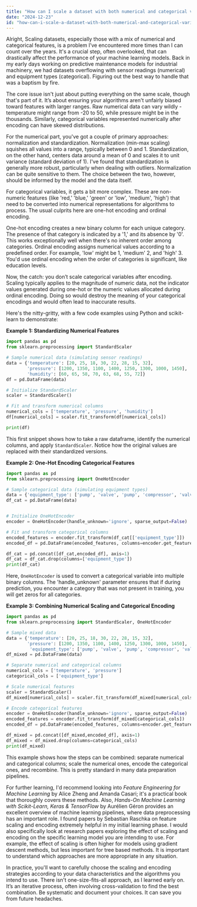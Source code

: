 ```yaml
---
title: "How can I scale a dataset with both numerical and categorical variables?"
date: "2024-12-23"
id: "how-can-i-scale-a-dataset-with-both-numerical-and-categorical-variables"
---
```


Alright,  Scaling datasets, especially those with a mix of numerical and categorical features, is a problem I’ve encountered more times than I can count over the years. It's a crucial step, often overlooked, that can drastically affect the performance of your machine learning models. Back in my early days working on predictive maintenance models for industrial machinery, we had datasets overflowing with sensor readings (numerical) and equipment types (categorical). Figuring out the best way to handle that was a baptism by fire.

The core issue isn't just about putting everything on the same scale, though that's part of it. It’s about ensuring your algorithms aren't unfairly biased toward features with larger ranges. Raw numerical data can vary wildly - temperature might range from -20 to 50, while pressure might be in the thousands. Similarly, categorical variables represented numerically after encoding can have skewed distributions.

For the numerical part, you've got a couple of primary approaches: normalization and standardization. Normalization (min-max scaling) squishes all values into a range, typically between 0 and 1. Standardization, on the other hand, centers data around a mean of 0 and scales it to unit variance (standard deviation of 1). I've found that standardization is generally more robust, particularly when dealing with outliers. Normalization can be quite sensitive to them. The choice between the two, however, should be informed by the model and the data itself.

For categorical variables, it gets a bit more complex. These are non-numeric features (like 'red,' 'blue,' 'green' or 'low', 'medium', 'high') that need to be converted into numerical representations for algorithms to process. The usual culprits here are one-hot encoding and ordinal encoding.

One-hot encoding creates a new binary column for each unique category. The presence of that category is indicated by a '1,' and its absence by '0'. This works exceptionally well when there's no inherent order among categories. Ordinal encoding assigns numerical values according to a predefined order. For example, 'low' might be 1, 'medium' 2, and 'high' 3. You'd use ordinal encoding when the order of categories is significant, like education levels.

Now, the catch: you don’t scale categorical variables after encoding. Scaling typically applies to the magnitude of numeric data, not the indicator values generated during one-hot or the numeric values allocated during ordinal encoding. Doing so would destroy the meaning of your categorical encodings and would often lead to inaccurate results.

Here's the nitty-gritty, with a few code examples using Python and scikit-learn to demonstrate:

**Example 1: Standardizing Numerical Features**

```python
import pandas as pd
from sklearn.preprocessing import StandardScaler

# Sample numerical data (simulating sensor readings)
data = {'temperature': [20, 25, 18, 30, 22, 28, 15, 32],
        'pressure': [1200, 1350, 1100, 1400, 1250, 1300, 1000, 1450],
        'humidity': [60, 65, 58, 70, 63, 68, 55, 72]}
df = pd.DataFrame(data)

# Initialize StandardScaler
scaler = StandardScaler()

# Fit and transform numerical columns
numerical_cols = ['temperature', 'pressure', 'humidity']
df[numerical_cols] = scaler.fit_transform(df[numerical_cols])

print(df)
```

This first snippet shows how to take a raw dataframe, identify the numerical columns, and apply `StandardScaler`. Notice how the original values are replaced with their standardized versions.

**Example 2: One-Hot Encoding Categorical Features**

```python
import pandas as pd
from sklearn.preprocessing import OneHotEncoder

# Sample categorical data (simulating equipment types)
data = {'equipment_type': ['pump', 'valve', 'pump', 'compressor', 'valve', 'pump', 'compressor', 'valve']}
df_cat = pd.DataFrame(data)


# Initialize OneHotEncoder
encoder = OneHotEncoder(handle_unknown='ignore', sparse_output=False)

# Fit and transform categorical columns
encoded_features = encoder.fit_transform(df_cat[['equipment_type']])
encoded_df = pd.DataFrame(encoded_features, columns=encoder.get_feature_names_out(['equipment_type']))

df_cat = pd.concat([df_cat,encoded_df], axis=1)
df_cat = df_cat.drop(columns=['equipment_type'])
print(df_cat)
```

Here, `OneHotEncoder` is used to convert a categorical variable into multiple binary columns. The 'handle_unknown' parameter ensures that if during prediction, you encounter a category that was not present in training, you will get zeros for all categories.

**Example 3: Combining Numerical Scaling and Categorical Encoding**

```python
import pandas as pd
from sklearn.preprocessing import StandardScaler, OneHotEncoder

# Sample mixed data
data = {'temperature': [20, 25, 18, 30, 22, 28, 15, 32],
        'pressure': [1200, 1350, 1100, 1400, 1250, 1300, 1000, 1450],
         'equipment_type': ['pump', 'valve', 'pump', 'compressor', 'valve', 'pump', 'compressor', 'valve']}
df_mixed = pd.DataFrame(data)

# Separate numerical and categorical columns
numerical_cols = ['temperature', 'pressure']
categorical_cols = ['equipment_type']

# Scale numerical features
scaler = StandardScaler()
df_mixed[numerical_cols] = scaler.fit_transform(df_mixed[numerical_cols])

# Encode categorical features
encoder = OneHotEncoder(handle_unknown='ignore', sparse_output=False)
encoded_features = encoder.fit_transform(df_mixed[categorical_cols])
encoded_df = pd.DataFrame(encoded_features, columns=encoder.get_feature_names_out(categorical_cols))

df_mixed = pd.concat([df_mixed,encoded_df], axis=1)
df_mixed = df_mixed.drop(columns=categorical_cols)
print(df_mixed)
```

This example shows how the steps can be combined: separate numerical and categorical columns; scale the numerical ones, encode the categorical ones, and recombine. This is pretty standard in many data preparation pipelines.

For further learning, I'd recommend looking into *Feature Engineering for Machine Learning* by Alice Zheng and Amanda Casari; it's a practical book that thoroughly covers these methods. Also, *Hands-On Machine Learning with Scikit-Learn, Keras & TensorFlow* by Aurélien Géron provides an excellent overview of machine learning pipelines, where data preprocessing has an important role. I found papers by Sebastian Raschka on feature scaling and encoding extremely helpful in my initial learning phase. I would also specifically look at research papers exploring the effect of scaling and encoding on the specific learning model you are intending to use. For example, the effect of scaling is often higher for models using gradient descent methods, but less important for tree based methods. It is important to understand which approaches are more appropriate in any situation.

In practice, you'll want to carefully choose the scaling and encoding strategies according to your data characteristics and the algorithms you intend to use. There isn't one-size-fits-all approach, as I learned early on. It’s an iterative process, often involving cross-validation to find the best combination. Be systematic and document your choices. It can save you from future headaches.
